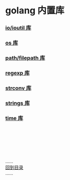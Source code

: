 # golang 内置库

### [io/ioutil 库](ioutil.md)

### [os 库](os.md)

### [path/filepath 库](path.md)

### [regexp 库](regexp.md)

### [strconv 库](strconv.md)

### [strings 库](strings.md)

### [time 库](time.md)

<br />
<br />
<br />
<br />
<br />

......     
[回到目录](../contents_page.md)     
......
